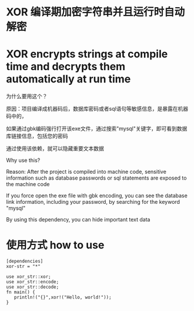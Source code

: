 # XOR 编译期加密字符串并且运行时自动解密
# XOR encrypts strings at compile time and decrypts them automatically at run time
  
为什么要用这个？

原因：项目编译成机器码后，数据库密码或者sql语句等敏感信息，是暴露在机器码中的，

如果通过gbk编码强行打开该exe文件，通过搜索"mysql"关键字，即可看到数据库链接信息，包括您的密码

通过使用该依赖，就可以隐藏重要文本数据

Why use this?

Reason: After the project is compiled into machine code, sensitive information such as database passwords or sql statements are exposed to the machine code

If you force open the exe file with gbk encoding, you can see the database link information, including your password, by searching for the keyword "mysql"

By using this dependency, you can hide important text data

# 使用方式 how to use
 ```
 [dependencies]
 xor-str = "*"

use xor_str::xor;
use xor_str::encode;
use xor_str::decode;
fn main() {
    println!("{}",xor!("Hello, world!"));
}
```